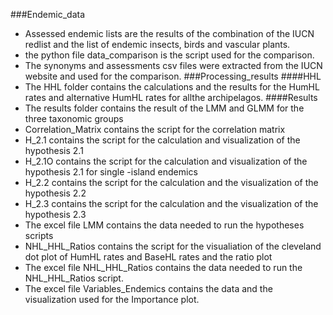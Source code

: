 ###Endemic_data
- Assessed endemic lists are the results of the combination of the IUCN redlist and the list of endemic insects, birds and vascular plants.
- the python file data_comparison is the script used for the comparison.
- The synonyms and assessments csv files were extracted from the IUCN website and used for the comparison.
###Processing_results
 ####HHL
 - The HHL folder contains the calculations and the results for the HumHL rates and alternative HumHL rates for allthe archipelagos.
  ####Results
 - The results folder contains the result of the LMM and GLMM for the three taxonomic groups
 - Correlation_Matrix contains the script for the correlation matrix
 - H_2.1 contains the script for the calculation and visualization of the hypothesis 2.1 
 - H_2.1O contains the script for the calculation and visualization of the hypothesis 2.1 for single -island endemics
 - H_2.2 contains the script for the calculation and the visualization of the hypothesis 2.2
 - H_2.3 contains the script for the calculation and the visualization of the hypothesis 2.3
 - The excel file LMM contains the data needed to run the hypotheses scripts
 - NHL_HHL_Ratios contains the script for the visualiation of the cleveland dot plot of HumHL rates and BaseHL rates and the ratio plot
 - The excel file NHL_HHL_Ratios contains the data needed to run the NHL_HHL_Ratios script.
 - The excel file Variables_Endemics contains the data and the visualization used for the Importance plot.  
 
